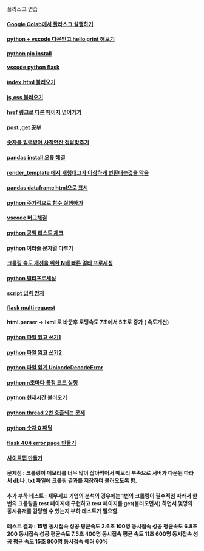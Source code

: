 플라스크 연습

#### [Google Colab에서 플라스크 실행하기](https://medium.com/@kshitijvijay271199/flask-on-google-colab-f6525986797b8)
#### [python + vscode 다운받고 hello print 해보기](https://blog.naver.com/PostView.nhn?blogId=wideeyed&logNo=221439098133)
#### [python pip install](https://076923.github.io/posts/Python-28/#reference-1)
#### [vscode python flask](https://m.blog.naver.com/PostView.nhnblogId=poiulkj321&logNo=221367665053&proxyReferer=https:%2F%2Fwww.google.com%2F)
#### [index.html 불러오기](https://niceman.tistory.com/151)
#### [js,css 불러오기](https://infinitt.tistory.com/119?category=1071293)
#### [href 링크로 다른 페이지 넘어가기](https://tariat.tistory.com/761)
#### [post ,get 공부](https://medium.com/@mystar09070907/flask%EB%A1%9C-get-post-%EC%9A%94%EC%B2%AD-%EB%B3%B4%EB%82%B4%EA%B8%B0-1-57d8f4559793)
#### [숫자를 입력받아 사칙연산 정답맞추기](https://infinitt.tistory.com/269?category=1071293)
#### [pandas install 오류 해결](https://stackoverflow.com/questions/60763529/unable-to-import-pandas-pandas-libs-window-aggregations)
#### [render_template 에서 개행태그가 이상하게 변환대는것을 막음](https://stackoverrun.com/ko/q/12663581)
#### [pandas dataframe html으로 표시](https://stackoverflow.com/questions/22180993/pandas-dataframe-display-on-a-webpage)
#### [python 주기적으로 함수 실행하기](https://1byte.tistory.com/18)
#### [vscode 버그해결](https://www.it-swarm.dev/ko/python/visual-studio-code-%EB%82%B4%EB%B6%80%EC%97%90%EC%84%9C-python-%EC%8B%A4%ED%96%89%EC%8B%9C-%EC%9E%98%EB%AA%BB%EB%90%9C-%EA%B5%AC%EB%AC%B8-%EC%98%A4%EB%A5%98/805777607/)
#### [python 공백 리스트 체크](https://hashcode.co.kr/questions/22/%EB%B9%88-%EB%A6%AC%EC%8A%A4%ED%8A%B8%EB%A5%BC-%ED%99%95%EC%9D%B8%ED%95%98%EB%8A%94-%EB%B0%A9%EB%B2%95%EC%9D%84-%EA%B0%80%EB%A5%B4%EC%B3%90%EC%A3%BC%EC%84%B8%EC%9A%94)
#### [python 여러줄 문자열 다루기](https://ledgku.tistory.com/44)
#### [크롤링 속도 개선을 위한 N배 빠른 멀티 프로세싱](https://beomi.github.io/2017/07/05/HowToMakeWebCrawler-with-Multiprocess/)
#### [python 멀티프로세싱](https://sungmin-joo.tistory.com/11)
#### [script 입력 방지](https://www.it-swarm.dev/ko/javascript/javascript%EC%97%90%EC%84%9C-html-%EB%B0%8F-%EC%8A%A4%ED%81%AC%EB%A6%BD%ED%8A%B8-%EC%82%BD%EC%9E%85-%EB%B0%A9%EC%A7%80/1044047794/)
#### [flask multi request](https://medium.com/@dkhd/handling-multiple-requests-on-flask-60208eacc154)
#### html.parser -> lxml 로 바꾼후 로딩속도 7초에서 5초로 증가 ( 속도개선)
#### [python 파일 읽고 쓰기1](https://kongdols-room.tistory.com/47)
#### [python 파일 읽고 쓰기2](https://alphahackerhan.tistory.com/26)
#### [python 파일 읽기 UnicodeDecodeError](https://nackwon.tistory.com/120)
#### [python n초마다 특정 코드 실행](https://www.it-swarm-ko.tech/ko/python/n-%ec%b4%88%eb%a7%88%eb%8b%a4-%ed%8a%b9%ec%a0%95-%ec%bd%94%eb%93%9c-%ec%8b%a4%ed%96%89/969092320/)
#### [python 현재시간 불러오기](https://webisfree.com/2017-08-02/python%EC%97%90%EC%84%9C-%ED%98%84%EC%9E%AC%EC%8B%9C%EA%B0%84%EC%9D%84-%EA%B0%80%EC%A0%B8%EC%98%A4%EA%B8%B0)
#### [python thread 2번 호출되는 문제](https://stackoverrun.com/ko/q/11997289)
#### [python 숫자 0 패딩](http://www.kwangsiklee.com/2018/11/python%EC%97%90%EC%84%9C-001-010%EA%B3%BC-%EA%B0%99%EC%9D%B4-zero-padding%ED%95%B4%EC%84%9C-%EC%B6%9C%EB%A0%A5%ED%95%98%EA%B8%B0/)
#### [flask 404 error page 만들기](https://webisfree.com/2017-09-29/python-flask%EC%97%90%EC%84%9C-custom-404-page-%EB%A)

#### [사이트맵 만들기 ](https://m.post.naver.com/viewer/postView.nhn?volumeNo=23034092&memberNo=6457418&vType=VERTICAL)

#### 문제점 : 크롤링이 메모리를 너무 많이 잡아먹어서 메모리 부족으로 서버가 다운됨 따라서 db나 .txt 파일에 크롤링 결과를 저장하여 불러오도록 함.
#### 추가 부하 테스트 : 재무제표 기업의 분석의 경우에는 1번의 크롤링이 필수적임 따라서 한번의 크롤링을 test 페이지에 구현하고 test 페이지를 get(불러오면서) 하면서 몇명의 동시유저를 감당할 수 있는지 부하 테스트가 필요함.
#### 테스트 결과 : 15명 동시접속 성공 평균속도 2.6초 100명 동시접속 성공 평균속도 6.8초  200 동시접속 성공 평균속도 7.5초 400명 동시접속 평균 속도 11초 600명 동시접속 성공 평균 속도 15초 800명 동시접속 에러 60%

